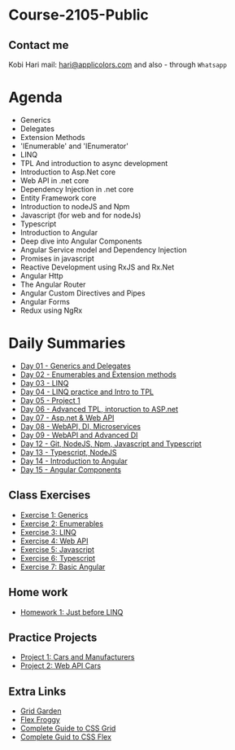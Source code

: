 # Course-2105-Public
## Contact me
Kobi Hari
mail: hari@applicolors.com
and also - through `Whatsapp`

# Agenda
* Generics
* Delegates
* Extension Methods
* 'IEnumerable' and 'IEnumerator'
* LINQ
* TPL And introduction to async development
* Introduction to Asp.Net core
* Web API in .net core
* Dependency Injection in .net core
* Entity Framework core
* Introduction to nodeJS and Npm
* Javascript (for web and for nodeJs)
* Typescript
* Introduction to Angular
* Deep dive into Angular Components
* Angular Service model and Dependency Injection
* Promises in javascript
* Reactive Development using RxJS and Rx.Net
* Angular Http
* The Angular Router
* Angular Custom Directives and Pipes
* Angular Forms
* Redux using NgRx

# Daily Summaries
* [Day 01 - Generics and Delegates](https://github.com/kobi2294/Course-2105-Public/wiki/Day-01-Generics-and-Delegates)
* [Day 02 - Enumerables and Extension methods](https://github.com/kobi2294/Course-2105-Public/wiki/Day-02---Enumerables-and-Extension-methods)
* [Day 03 - LINQ](https://github.com/kobi2294/Course-2105-Public/wiki/Day-03---LINQ)
* [Day 04 - LINQ practice and Intro to TPL](https://github.com/kobi2294/Course-2105-Public/wiki/Day-04---LINQ-Practive-and-Intro-to-TPL)
* [Day 05 - Project 1](https://github.com/kobi2294/Course-2105-Public/wiki/Day-05---LINQ-project)
* [Day 06 - Advanced TPL, intoruction to ASP.net](https://github.com/kobi2294/Course-2105-Public/wiki/Day-06---Advanced-TPL,-Intro-to-asp.net)
* [Day 07 - Asp.net & Web API](https://github.com/kobi2294/Course-2105-Public/wiki/Day-07---Asp.net-&-Web-API)
* [Day 08 - WebAPI, DI, Microservices](https://github.com/kobi2294/Course-2105-Public/wiki/Day-08---More-WebAPI,-Dependency-Injection-and-Microsevices)
* [Day 09 - WebAPI and Advanced DI](https://github.com/kobi2294/Course-2105-Public/wiki/Day-09---More-Web-API,-Dependency-Injection)
* [Day 12 - Git, NodeJS, Npm, Javascript and Typescript](https://github.com/kobi2294/Course-2105-Public/wiki/Day-12---Javascript,-Node-JS)
* [Day 13 - Typescript, NodeJS](https://github.com/kobi2294/Course-2105-Public/wiki/Day-13---Typescript-and-NodeJS)
* [Day 14 - Introduction to Angular](https://github.com/kobi2294/Course-2105-Public/wiki/Day-14---Angular-CLI,-App-&-Components)
* [Day 15 - Angular Components](https://github.com/kobi2294/Course-2105-Public/wiki/Day-15---Angular-Components-in-depth)

## Class Exercises
- [Exercise 1: Generics](https://github.com/kobi2294/Course-2105-Public/wiki/Exercise-1---Generics)
- [Exercise 2: Enumerables](https://github.com/kobi2294/Course-2105-Public/wiki/Exercise-2-Enumerables)
- [Exercise 3: LINQ](https://github.com/kobi2294/Course-2105-Public/wiki/Exercise-3---LINQ)
- [Exercise 4: Web API](https://github.com/kobi2294/Course-2105-Public/wiki/Exercise-4---Web-API)
- [Exercise 5: Javascript](https://github.com/kobi2294/Course-2105-Public/wiki/Exercise-5--Fun-with-JS)
- [Exercise 6: Typescript](https://github.com/kobi2294/Course-2105-Public/wiki/Exercise-6--Fun-with-Typescript)
- [Exercise 7: Basic Angular](https://github.com/kobi2294/Course-2105-Public/wiki/Exercise-7-Angular-Single-Component)

## Home work
- [Homework 1: Just before LINQ](https://github.com/kobi2294/Course-2105-Public/wiki/Homework-1---Before-LINQ)

## Practice Projects
- [Project 1: Cars and Manufacturers](https://github.com/kobi2294/Course-2105-Public/wiki/Project-1---Cars-and-Manufacturers)
- [Project 2: Web API Cars](https://github.com/kobi2294/Course-2105-Public/wiki/Project-2---Cars-and-Manufacturers---Online)

## Extra Links
- [Grid Garden](https://cssgridgarden.com/)
- [Flex Froggy](https://flexboxfroggy.com/)
- [Complete Guide to CSS Grid](https://css-tricks.com/snippets/css/complete-guide-grid/)
- [Complete Guid to CSS Flex](https://css-tricks.com/snippets/css/a-guide-to-flexbox/)





